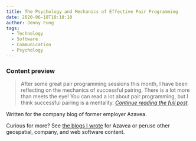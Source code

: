 ```yaml
---
title: The Psychology and Mechanics of Effective Pair Programming
date: 2020-06-18T10:10:10
author: Jenny Fung
tags:
  - Technology
  - Software
  - Communication
  - Psychology
---
```


### Content preview
> After some great pair programming sessions this month, I have been reflecting on the mechanics of successful pairing. There is a lot more than meets the eye! You can read a lot about pair programming, but I think successful pairing is a mentality. *[Continue reading the full post][original post].*

Written for the company blog of former employer Azavea.

Curious for more? See [the blogs I wrote][my blogs] for Azavea or peruse other geospatial, company, and web software content.

[original post]: https://www.azavea.com/blog/2020/06/18/this-month-we-learned-may-2020/#effective_pair_programming
[my blogs]: https://www.azavea.com/blog/author/jfung/
[Azavea blog]: https://www.azavea.com/blog/